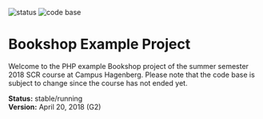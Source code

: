 <p>
    <img src="https://img.shields.io/badge/status-stable-brightgreen.svg" alt="status">
    <img src="https://img.shields.io/badge/code_base-changing-orange.svg" alt="code base">
</p>

# Bookshop Example Project

Welcome to the PHP example Bookshop project of the summer semester 2018 SCR 
course at Campus Hagenberg. Please note that the code base is subject to change 
since the course has not ended yet.

**Status:** stable/running<br>
**Version:** April 20, 2018 (G2)
